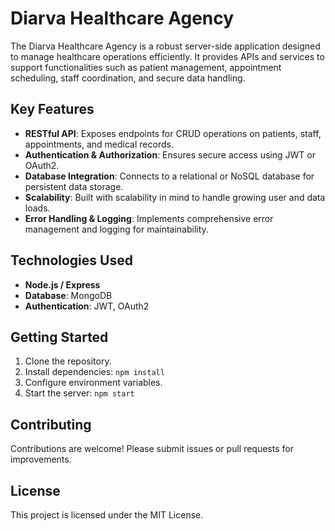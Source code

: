 # Diarva Healthcare Agency 
The Diarva Healthcare Agency is a robust server-side application designed to manage healthcare operations efficiently. It provides APIs and services to support functionalities such as patient management, appointment scheduling, staff coordination, and secure data handling.

## Key Features

- **RESTful API**: Exposes endpoints for CRUD operations on patients, staff, appointments, and medical records.
- **Authentication & Authorization**: Ensures secure access using JWT or OAuth2.
- **Database Integration**: Connects to a relational or NoSQL database for persistent data storage.
- **Scalability**: Built with scalability in mind to handle growing user and data loads.
- **Error Handling & Logging**: Implements comprehensive error management and logging for maintainability.

## Technologies Used
- **Node.js / Express**
- **Database**: MongoDB
- **Authentication**: JWT, OAuth2

## Getting Started

1. Clone the repository.
2. Install dependencies: `npm install`
3. Configure environment variables.
4. Start the server: `npm start`

## Contributing
Contributions are welcome! Please submit issues or pull requests for improvements.

## License
This project is licensed under the MIT License.